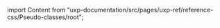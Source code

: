 
import Content from "uxp-documentation/src/pages/uxp-ref/reference-css/Pseudo-classes/root";

<Content query="product=xd"/>
